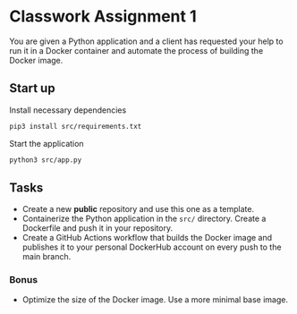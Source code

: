 # Classwork Assignment 1

You are given a Python application and a client has requested your help to run it in a Docker container and automate the process of building the Docker image.

## Start up

Install necessary dependencies

```bash
pip3 install src/requirements.txt
```
Start the application

```bash
python3 src/app.py
```

## Tasks
- Create a new **public** repository and use this one as a template.
- Containerize the Python application in the `src/` directory. Create a Dockerfile and push it in your repository.
- Create a GitHub Actions workflow that builds the Docker image and publishes it to your personal DockerHub account on every push to the main branch.

### Bonus
- Optimize the size of the Docker image. Use a more minimal base image.
